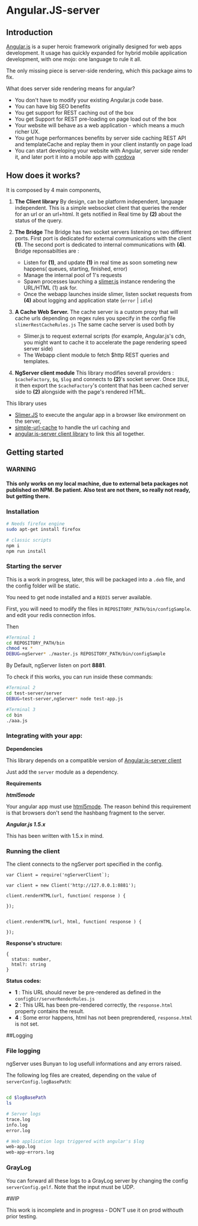 # Angular.JS-server  

<!--[![Build Status](https://travis-ci.org/a-lucas/angular.js-server.svg?branch=master)](https://travis-ci.org/a-lucas/angular.js-server)-->

## Introduction

<!--Official site: https://a-lucas.github.io/angular.js-server/-->

[Angular.js](https://angularjs.org/ "A super hero framework")  is a super heroic framework originally designed for web apps development. It usage has quickly expanded for hybrid mobile application development, with one mojo: one language to rule it all.
  
The only missing piece is server-side rendering, which this package aims to fix. 

What does server side rendering means for angular?

- You don't have to modify your existing Angular.js code base.
- You can have big SEO benefits
- You get support for REST caching out of the box
- You get Support for REST pre-loading on page load out of the box
- Your website will behave as a web application - which means a much richer UX.
- You get huge performances benefits by server side caching REST API and templateCache and replay them in your client instantly on page load
- You can start developing your website with Angular, server side render it, and later port it into a mobile app with [cordova]()

<!--
[//]: # ##Comparing server prerendering with no prerendering

[//]: # ![MEAN.js HTML with Angular.js](screenshots/no-prerender.png)
[//]: # **MEAN.js HTML with Angular.js**

[//]: # ![MEAN.js HTML with Angular.js-server](screenshots/prerender.png)
[//]: # **MEAN.js HTML with Angular.js-server**

[//]: # You can check this out by yourself at this url: https://github.com/a-lucas/mean
-->
## How does it works?


It is composed by 4 main components, 

1. **The Client library**
    By design, can be platform independent, language independent. This is a simple websocket client that queries the render for an url or an url+html. It gets notified in Real time by **(2)** about the status of the query.
2. **The Bridge**
    The Bridge has two socket servers listening on two different ports. First port is dedicated for external communications with the client **(1)**. The second port is dedicated to internal communications with **(4)**.
    Bridge reponsabilties are : 
    - Listen for **(1)**, and update **(1)** in real time as soon someting new happens( queues, starting, finished, error)
    - Manage the internal pool of 1's requests
    - Spawn processes launching a [slimer.js]() instance rendering the URL/HTML (1) ask for.
    - Once the webapp launches inside slimer, listen socket requests from **(4)** about logging and application state (`error` | `idle`)        

3. **A Cache Web Server.**
    The cache server is a custom proxy that will cache urls depending on regex rules you specify in the config file `slimerRestCacheRules.js`
    The same cache server is used both by 
    - Slimer.js to request external scripts (for example, Angular.js's cdn, you might want to cache it to accelerate the page rendering speed server side)
    - The Webapp client module to fetch $http REST queries and templates.
    
4. **NgServer client module**
    This library modifies severall providers : `$cacheFactory`, `$q`, `$log` and connects to **(2)**'s socket server.
    Once `IDLE`, it then export the `$cacheFactory`'s content that has been cached server side to **(2)** alongside with the page's rendered HTML.
     
This library uses 
- [Slimer.JS]() to execute the angular app in a browser like environment on the server, 
- [simple-url-cache](https://www.npmjs.com/package/simple-url-cache) to handle the url caching and 
- [angular.js-server client library](https://github.com/a-lucas/angular.js-server-bower) to link this all together.

<!--
To explain what is going on under the hood, let's use a todo case scenario and compare it with angular-server's flow.

## Usual flow

1. The  browser request `/Todo`
2. The server receives the request and sends back the HTML ( which doesnt't have much body, the ng-app loads it asynchronously )
3. The client receives the HTML, loads all the JS scripts and then bootstrap angular, resolving the route and $http'ing all the needed templates 
4. Once bootstrapped ng-app sends a $http request back to the server for a todo list
5. The server sends back a json list.we'll call it  **json-time**, and all the html templates, which we call **templates[]**
6. Then angular displays the todo list on screen

*At this stage, the HTML you have in the web inspector is what ng-server aims for.*
We'll call it **GoalHTML**.

## Angular.js-server's flow

1. The browser request `/Todo`
2. The server receives and ask : **Should `/Todo` be rendered ?**
    - *(yes)*
        - **Is Caching enabled?**
            - *(yes)*
                - **Is Todo already cached?**
                    - *(no)*
                        - -> pre-render on server the app and get **GoalHTML** ready to be sent
                        - -> cache the **GoalHTML** for subsequent calls
                        - **Is REST caching enabled?**
                            - *(yes)*
                                - -> cache **json-time**
                                - -> cache **templates[]**                                    
                    - *(yes)*
                        - -> Retrieve **GoalHTML** , **json-time** and **templates[]**
            - *(no)*
                - pre-render on server the app and get **GoalHTML** ready to be sent            
        - Sends back **GoalHTML** + **json-time** + **templates[]** embeded for an instant replay on the client
    - *(no)*
        - -> Return the vanilla HTML.

>> Note: All logging and error handling have been skipped for padding purposes
-->
## Getting started

### WARNING

#### This only works on my local machine, due to external beta packages not published on NPM. Be patient. Also test are not there, so really not ready, but getting there.

### Installation

```bash
# Needs firefox engine
sudo apt-get install firefox

# classic scripts
npm i
npm run install
```


### Starting the server

This is a work in progress, later, this will be packaged into a `.deb` file, and the config folder will be static.

You need to get node installed and a `REDIS` server available.

First, you will need to modify the files in `REPOSITORY_PATH/bin/configSample`. and edit your redis connection infos.

Then 

```bash
#Terminal 1
cd REPOSITORY_PATH/bin 
chmod +x *
DEBUG=ngServer* ./master.js REPOSITORY_PATH/bin/configSample
```

By Default, ngServer listen on port **8881**. 

To check if this works, you can run inside these commands: 

```bash
#Terminal 2
cd test-server/server
DEBUG=test-server,ngServer* node test-app.js

#Terminal 3
cd bin
./aaa.js
```

### Integrating with your app: 


**Dependencies**

This library depends on a compatible version of [Angular.js-server client](https://github.com/a-lucas/angular.js-server-bower "Angular.js-server")

Just add the `server` module as a dependency.

**Requirements**

***html5mode***

Your angular app must use [html5mode](). The reason behind this requirement is that browsers don't send the hashbang fragment to the server.

***Angular.js 1.5.x***

This has been written with 1.5.x in mind.

### Running the client
 
The client connects to the ngServer port specified in the config.

```
var Client = require('ngServerClient`);

var client = new Client('http://127.0.0.1:8881');

client.renderHTML(url, function( response ) {
    
});


client.renderHTML(url, html, function( response ) {
    
});

```

**Response's structure:** 

```
{
  status: number,
  html?: string  
}

```

**Status codes:** 

- **1** : This URL should never be pre-rendered as defined in the `configDir/serverRenderRules.js`
- **2** : This URL has been pre-rendered correctly, the `response.html` property contains the result.
- **4** : Some error happens, html has not been preprendered, `response.html` is not set.


##Logging


### File logging
ngServer uses Bunyan to log usefull informations and any errors raised.

The following log files are created, depending on the value of `serverConfig.logBasePath`: 

```bash

cd $logBasePath
ls

# Server logs
trace.log
info.log
error.log

# Web application logs triggered with angular's $log
web-app.log
web-app-errors.log

```


### GrayLog 
 
 You can forward all these logs to a GrayLog server by changing the config `serverConfig.gelf`. Note that the input must be UDP. 
 

<!---
## Config

Angular-server has severall config options :
 
- **ServerConfig**
    Sets the domain name, port, base url, timeout and debug
- **RenderConfig**
    Add and remove Regex rules, and set up the render strategy to adopt. 
- **LogConfig**
    All your client log is written on the server, here you setup the base dir, server log, and fine tune each of [warn, info, log, debug and error]'s behavior. 
- **CacheConfig** and **RestCacheConfig**
    They both share the same class definition. Add/Get/Remove caching rules, clear cache. 

> All these config objects are passed by reference and are public. 

## Config API

Check the `docs` folder.

## Dependencies

This library depends on a compatible version of [Angular.js-server client](https://github.com/a-lucas/angular.js-server-bower "Angular.js-server")

[![Build Status](https://travis-ci.org/a-lucas/angular.js-server-bower.svg?branch=master)](https://travis-ci.org/a-lucas/angular.js-server-bower)   [![codecov](https://codecov.io/gh/a-lucas/angular.js-server-bower/branch/master/graph/badge.svg)](https://codecov.io/gh/a-lucas/angular.js-server-bower)

## Requirements

**html5mode**

Your angular app must use [html5mode](). The reason behind this requirement is that browsers don't send the hashbang fragment to the server.

**Angular.js 1.5.x**

This has been written with 1.5.x in mind.

**node.js**



## Functionalities

**REST $http caching & angular template pre-caching**

When pre-rendered, every templateRequest and REST call can be optionally cached and injected into the client before the angular app bootstraps. These requests are instantly replayed, decreasing considerably the client page loading time.
REST and template caching is shared between angular instances.

**URL filtering**

You can decide which URLs will be pre-rendered, and uses either of the two strategies `include` or `exclude` by providing an array of Regexes to match URL against.

**Logging** 


## Installation

### Client Side library

You can install [it](https://github.com/a-lucas/angular.js-server-bower) vith bower. 

```bash
bower install angular.js-server
```

For those without bower, this is [where the file is](https://github.com/a-lucas/angular.js-server-bower/tree/master/dist)

Then you need to include the module `server` as a dependency in your AngularJS application.

### Server module installation

```bash
npm install angular.js-server
```
-->
#WIP

This work is incomplete and in progress - DON'T use it on prod withouth prior testing.